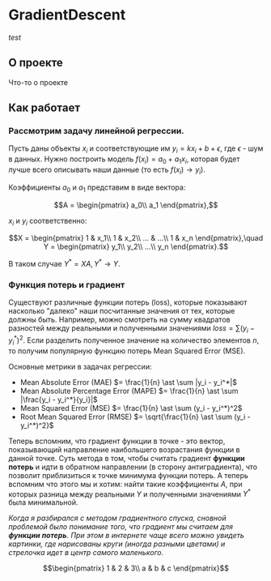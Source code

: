 # GradientDescent

*test*

## О проекте

Что-то о проекте

## Как работает

### Рассмотрим задачу линейной регрессии.

Пусть даны объекты $x_i$ и соответствующие им $y_i = k x_i + b + \epsilon$, где $\epsilon$ - шум в данных.
Нужно построить модель $f(x_i) = a_0 + a_1 x_i$, которая будет лучше всего описывать наши данные (то есть $f(x_i) \rightarrow y_i$).

Коэффициенты $a_0$ и $a_1$ представим в виде вектора:
```math
A = \begin{pmatrix}
a_0\\
a_1
\end{pmatrix},
```
$x_i$ и $y_i$ соответственно:
```math
X = \begin{pmatrix}
1 & x_1\\
1 & x_2\\
... & ...\\
1 & x_n
\end{pmatrix},\quad
Y = \begin{pmatrix}
y_1\\
y_2\\
...\\
y_n
\end{pmatrix}.
```
В таком случае $Y^* = XA, Y^* \rightarrow Y$.

### Функция потерь и градиент

Существуют различные функции потерь (loss), которые показывают насколько "далеко" наши посчитанные значения от тех, которые должны быть.
Например, можно смотреть на сумму квадратов разностей между реальными и полученными значениями $loss = \sum (y_i - y_i^*)^2$.
Если разделить полученное значение на количество элементов $n$, то получим популярную функцию потерь Mean Squared Error (MSE).

Основные метрики в задачах регрессии:
* Mean Absolute Error (MAE) $= \frac{1}{n} \ast \sum |y_i - y_i^*|$
* Mean Absolute Percentage Error (MAPE) $= \frac{1}{n} \ast \sum |\frac{y_i - y_i^*}{y_i}|$
* Mean Squared Error (MSE) $= \frac{1}{n} \ast \sum (y_i - y_i^*)^2$
* Root Mean Squared Error (RMSE) $= \sqrt{\frac{1}{n} \ast \sum (y_i - y_i^*)^2}$

Теперь вспомним, что градиент функции в точке - это вектор, показывающий направление наибольшего возрастания функции в данной точке.
Суть метода в том, чтобы считать градиент **функции потерь** и идти в обратном направлении (в сторону антиградиента), что позволит приблизиться к точке минимума функции потерь.
А теперь вспомним что этого мы и хотим: найти такие коэффициенты $A$, при которых разница между реальными $Y$ и полученными значениями $Y^*$ была минимальной.

*Когда я разбирался с методом градиентного спуска, сновной проблемой было понимание того, что градиент мы считаем для **функции потерь**.
При этом в интернете чаще всего можно увидеть картинки, где нарисованы круги (иногда разными цветами) и стрелочка идет в центр самого маленького.*



```math
\begin{pmatrix}
1 & 2 & 3\\
a & b & c
\end{pmatrix}
```

